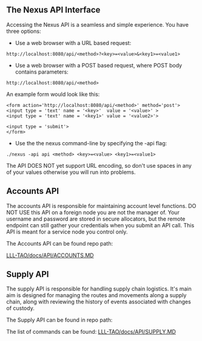 The Nexus API Interface
-----------------------   

Accessing the Nexus API is a seamless and simple experience. You have three options:

* Use a web browser with a URL based request:

```
http://localhost:8080/api/<method>?<key>=<value>&<key1>=<value1>
```

* Use a web browser with a POST based request, where POST body contains
parameters:

```
http://localhost:8080/api/<method>
```

An example form would look like this:
```
<form action='http://localhost:8080/api/<method>' method='post'>
<input type = 'text' name = '<key>'  value = '<value>' >
<input type = 'text' name = '<key1>' value = '<value2>'>

<input type = 'submit'>
</form>
```

* Use the the nexus command-line by specifying the -api flag:

```
./nexus -api api <method> <key>=<value> <key1>=<value1>
```

The API DOES NOT yet support URL encoding, so don't use spaces in any of your
values otherwise you will run into problems.


## Accounts API

The accounts API is responsible for maintaining account level
functions. DO NOT USE this API on a foreign node you are not the
manager of. Your username and password are stored in secure
allocators, but the remote endpoint can still gather your credentials
when you submit an API call. This API is meant for a service node you
control only.

The Accounts API can be found repo path:

[LLL-TAO/docs/API/ACCOUNTS.MD](API/ACCOUNTS.MD)


## Supply API

The supply API is responsible for handling supply chain
logistics. It's main aim is designed for managing the routes and
movements along a supply chain, along with reviewing the history of
events associated with changes of custody.

The Supply API can be found in repo path:

The list of commands can be found:
[LLL-TAO/docs/API/SUPPLY.MD](API/SUPPLY.MD)
